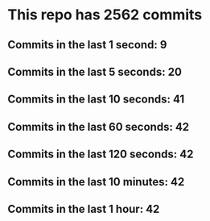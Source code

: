 # This repo has 2562 commits

## Commits in the last 1 second: 9
## Commits in the last 5 seconds: 20
## Commits in the last 10 seconds: 41
## Commits in the last 60 seconds: 42
## Commits in the last 120 seconds: 42
## Commits in the last 10 minutes: 42
## Commits in the last 1 hour: 42
